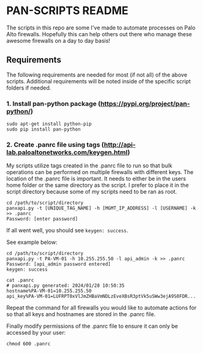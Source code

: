 # PAN-SCRIPTS README
The scripts in this repo are some I've made to automate processes on Palo Alto firewalls. Hopefully this can help others out there who manage these awesome firewalls on a day to day basis! 

## Requirements
The following requirements are needed for most (if not all) of the above scripts. Additional requirements will be noted inside of the specific script folders if needed. 

### 1. Install pan-python package (https://pypi.org/project/pan-python/)
```
sudo apt-get install python-pip
sudo pip install pan-python
```

### 2. Create .panrc file using tags (http://api-lab.paloaltonetworks.com/keygen.html)
My scripts utilize tags created in the .panrc file to run so that bulk operations can be performed on multiple firewalls with different keys. The location of the .panrc file is important. It needs to either be in the users home folder or the same directory as the script. I prefer to place it in the script directory because some of my scripts need to be ran as root. 
```
cd /path/to/script/directory
panxapi.py -t [UNIQUE_TAG_NAME] -h [MGMT_IP_ADDRESS] -l [USERNAME] -k >> .panrc
Password: [enter password]
```
If all went well, you should see `keygen: success`. 

See example below:
```
cd /path/to/script/directory
panxapi.py -t PA-VM-01 -h 10.255.255.50 -l api_admin -k >> .panrc
Password: [api_admin password entered]
keygen: success

cat .panrc
# panxapi.py generated: 2024/01/28 10:50:35
hostname%PA-VM-01=10.255.255.50
api_key%PA-VM-01=LUFRPT0xVlJmZHBaVmNDLzEveXBsR3ptVk5uSWw3ejA9S0FDR...
```
Repeat the command for all firewalls you would like to automate actions for so that all keys and hostnames are stored in the .panrc file.

Finally modify permissions of the .panrc file to ensure it can only be accessed by your user:
```
chmod 600 .panrc
```
